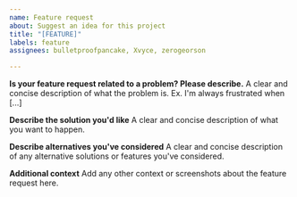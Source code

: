```yaml
---
name: Feature request
about: Suggest an idea for this project
title: "[FEATURE]"
labels: feature
assignees: bulletproofpancake, Xvyce, zerogeorson

---
```


**Is your feature request related to a problem? Please describe.**
A clear and concise description of what the problem is. Ex. I'm always frustrated when [...]

**Describe the solution you'd like**
A clear and concise description of what you want to happen.

**Describe alternatives you've considered**
A clear and concise description of any alternative solutions or features you've considered.

**Additional context**
Add any other context or screenshots about the feature request here.
